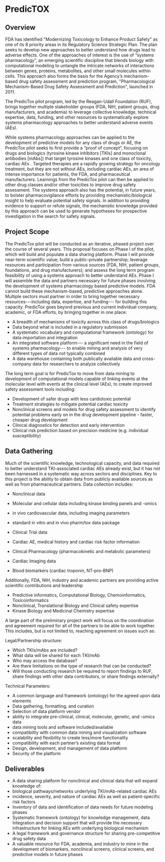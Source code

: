 # PredicTOX
## Overview
FDA has identified "Modernizing Toxicology to Enhance Product Safety"  as one of its 8 priority areas in its Regulatory Science Strategic Plan. The plan seeks to develop new approaches to better understand how drugs lead to adverse effects. One of the approaches of interest is the use of “systems pharmacology”, an emerging scientific discipline that blends biology with computational modeling to untangle the intricate networks of interactions between genes, proteins, metabolites, and other small molecules within cells. This approach also forms the basis for the Agency’s mechanism-based drug safety assessment and prediction program, "Pharmacological Mechanism-Based Drug Safety Assessment and Prediction", launched in 2011. 

The PredicTox pilot program, led by the Reagan-Udall Foundation (RUF), brings together multiple stakeholder groups (FDA, NIH, patient groups, drug manufacturers, and academia) to leverage collective knowledge, technical expertise, data, funding, and other resources to systematically explore systems pharmacology approaches to better understand adverse events (AEs). 

While systems pharmacology approaches can be applied to the development of predictive models for any class of drugs or AE, the PredicTox pilot seeks to first provide a “proof of concept”, focusing on drugs and biologics (tyrosine kinase inhibitors [TKIs] and monoclonal antibodies [mAbs]) that target tyrosine kinases and one class of toxicity, cardiac AEs .  Targeted therapies are a rapidly growing strategy for oncology treatment, but they are not without AEs, including cardiac AEs, an area of intense importance for patients, the FDA, and pharmaceutical manufacturers. Learnings from the PredicTox pilot can then be applied to other drug classes and/or other toxicities to improve drug safety assessment. The systems approach also has the potential, in future years, to bolster pharmacovigilance efforts by providing mechanistic/biological insight to help evaluate potential safety signals. In addition to providing evidence to support or refute signals, the mechanistic knowledge provided by this approach can be used to generate hypotheses for prospective investigation in the search for safety signals. 
## Project Scope
The PredicTox pilot will be conducted as an iterative, phased project over the course of several years. This proposal focuses on Phase I of the pilot, which will build and populate a data sharing platform. Phase I will provide near-term scientific value; build a public-private partnership; leverage resources and participation from various sources (FDA, NIH, patient groups, foundations, and drug manufacturers); and assess the long term program feasibility of using a systems approach to better understand AEs.
Phase I will assemble the data and partners necessary for future phases involving the development of systems pharmacology based predictive models. FDA cannot build these mechanism-based, predictive approaches alone. Multiple sectors must partner in order to bring together necessary resources---including data, expertise, and funding--- for building this capacity. PredicTox goes beyond previous and current individual company, academic, or FDA efforts, by bringing together in one place:
*	A breadth of mechanisms of toxicity across this class of drugs/biologics
*	Data beyond what is included in a regulatory submission 
*	A systematic vocabulary and computational framework (ontology) for data importation and integration
*	An integrated software platform--- a significant need in the field of systems pharmacology--- to enable mining and analysis of very different types of data not typically combined 
*	A data warehouse containing both publically available data and cross-company data for researchers to analyze collectively

The long term goal is for PredicTox to move from data mining to development of computational models capable of linking events at the molecular level with events at the clinical level (AEs), to create improved safety assessment tools including:
*	Development of safer drugs with less cardiotoxic potential 
*	Treatment strategies to mitigate potential cardiac toxicity
*	Nonclinical screens and models for drug safety assessment to identify potential problems early on in the drug development pipeline - faster, cheaper drug development
*	Clinical diagnostics for detection and early intervention
*	Clinical risk prediction based on precision medicine (e.g. individual susceptibility)
## Data Gathering
Much of the scientific knowledge, technological capacity, and data required to better understand TKI-associated cardiac AEs already exist, but it has not been harnessed in a systematic way across sectors and disciplines. Key to this project is the ability to obtain data from publicly available sources as well as from pharmaceutical partners. Data collection includes: 
*	Nonclinical data
  *	Molecular and cellular data including kinase binding panels and -omics 
  *	in vivo cardiovascular data, including imaging parameters
  *	standard in vitro and in vivo pharm/tox data package 

*	Clinical Trial data
  *	Cardiac AE, medical history and cardiac risk factor information
  *	Clinical Pharmacology (pharmacokinetic and metabolic parameters)
  *	Cardiac Imaging data 
  *	Blood biomarkers (cardiac troponin, NT-pro-BNP)
 
Additionally, FDA, NIH, industry and academic partners are providing active scientific contributions and leadership 
  *	Predictive informatics, Computational Biology, Chemoinformatics, Toxicoinformatics
  *	Nonclinical, Translational Biology and Clinical safety expertise
  *	Kinase Biology and Medicinal Chemistry expertise

A large part of the preliminary project work will focus on the coordination and agreement required for all of the partners to be able to work together. This includes, but is not limited to, reaching agreement on issues such as: 

Legal/Partnership structure:
*	Which TKIs/mAbs are included?
*	What data will be shared for each TKI/mAb
*	Who may access the database?
*	Are there limitations on the type of research that can be conducted?
*	Will those conducting research be required to report findings to RUF, share findings with other data contributors, or share findings externally? 

Technical Parameters:
*	A common language and framework (ontology) for the agreed upon data elements
*	Data gathering, formatting, and curation
*	Selection of data platform vendor
  *	ability to integrate pre-clinical, clinical, molecular, genetic, and -omics data
  *	data mining tools and software included/available
  *	compatibility with common data mining and visualization software 
  *	scalability and flexibility to create less/more functionality 
  *	compatibility with each partner’s existing data format
*	Design, development, and management of data platform
*	Security of the platform
## Deliverables
*	A data sharing platform for nonclinical and clinical data that will expand knowledge of:
  *	biological pathways/networks underlying TKI/mAb-related cardiac AEs 
  *	incidence, severity, and nature of cardiac AEs as well as patient-specific risk factors 
*	Inventory of data and identification of data needs for future modeling phases 
*	Systematic framework (ontology) for knowledge management, data Integration and decision support that will provide the necessary infrastructure for linking AEs with underlying biological mechanism
*	A legal framework and governance structure for sharing pre-competitive drug safety data
*	A valuable resource for FDA, academia, and industry to mine in the development of biomarkers, nonclinical screens, clinical screens, and predictive models in future phases




